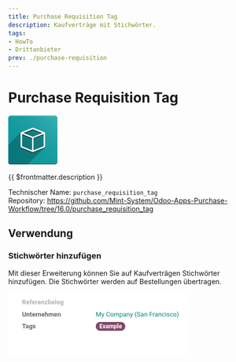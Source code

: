 ```yaml
---
title: Purchase Requisition Tag
description: Kaufverträge mit Stichwörter.
tags:
- HowTo
- Drittanbieter
prev: ./purchase-requisition
---
```

# Purchase Requisition Tag
![icon_oms_box](attachments/icon_oms_box.png)

{{ $frontmatter.description }}

Technischer Name: `purchase_requisition_tag`\
Repository: <https://github.com/Mint-System/Odoo-Apps-Purchase-Workflow/tree/16.0/purchase_requisition_tag>

## Verwendung

### Stichwörter hinzufügen

Mit dieser Erweiterung können Sie auf Kaufverträgen Stichwörter hinzufügen. Die Stichwörter werden auf Bestellungen übertragen.

![](attachments/Purchase%20Requisition%20Tag.png)